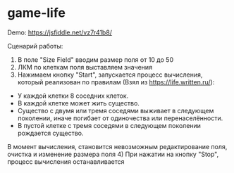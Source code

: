 # game-life

Demo: https://jsfiddle.net/vz7r41b8/

Сценарий работы:

1) В поле "Size Field" вводим размер поля от 10 до 50
2) ЛКМ по клеткам поля выставляем значения
3) Нажимаем кнопку "Start", запускается процесс вычисления, который реализован по правилам (Взял из https://life.written.ru/):
  - У каждой клетки 8 соседних клеток.
  - В каждой клетке может жить существо.
  - Существо с двумя или тремя соседями выживает в следующем поколении, иначе погибает от одиночества или перенаселённости.
  - В пустой клетке с тремя соседями в следующем поколении рождается существо.
  
  В момент вычисления, становится невозможным редактирование поля, очистка и изменение размера поля
4) При нажатии на кнопку "Stop", процесс вычисления останавливается  
